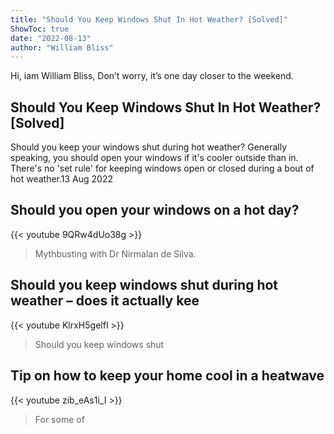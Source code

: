 ```yaml
---
title: "Should You Keep Windows Shut In Hot Weather? [Solved]"
ShowToc: true 
date: "2022-08-13"
author: "William Bliss" 
---
```


Hi, iam William Bliss, Don’t worry, it’s one day closer to the weekend.
## Should You Keep Windows Shut In Hot Weather? [Solved]
Should you keep your windows shut during hot weather? Generally speaking, you should open your windows if it's cooler outside than in. There's no 'set rule' for keeping windows open or closed during a bout of hot weather.13 Aug 2022

## Should you open your windows on a hot day?
{{< youtube 9QRw4dUo38g >}}
>Mythbusting with Dr Nirmalan de Silva.

## Should you keep windows shut during hot weather – does it actually kee
{{< youtube KlrxH5gelfI >}}
>Should you keep windows shut

## Tip on how to keep your home cool in a heatwave
{{< youtube zib_eAs1i_I >}}
>For some of 

